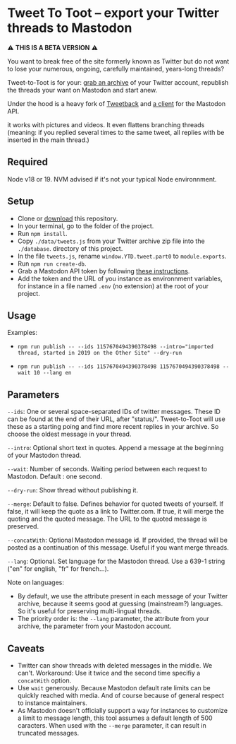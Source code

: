 # Tweet To Toot – export your Twitter threads to Mastodon

⚠️ **THIS IS A BETA VERSION** ⚠️

You want to break free of the site formerly known as Twitter but do not want to lose your numerous, ongoing, carefully maintained, years-long threads?

Tweet-to-Toot is for your: [grab an archive](https://twitter.com/settings/download_your_data) of your Twitter account, republish the threads your want on Mastodon and start anew.

Under the hood is a heavy fork of [Tweetback](https://github.com/tweetback/tweetback) and [a client](https://github.com/neet/masto.js/) for the Mastodon API.

it works with pictures and videos. It even flattens branching threads (meaning: if you replied several times to the same tweet, all replies with be inserted in the main thread.)

## Required

Node v18 or 19. NVM advised if it's not your typical Node environnment.

## Setup

- Clone or [download](https://github.com/baptiste-roullin/tweet-to-toot/releases/latest) this repository.
- In your terminal, go to the folder of the project.
- Run `npm install`.
- Copy `./data/tweets.js` from your Twitter archive zip file into the `./database`. directory of this project.
- In the file `tweets.js`, rename `window.YTD.tweet.part0` to `module.exports`.
- Run `npm run create-db`.
- Grab a Mastodon API token by following [these instructions](https://neet.github.io/masto.js/#md:quick-start).
- Add the token and the URL of you instance as environnment variables, for instance in a file named `.env` (no extension) at the root of your project.

## Usage

Examples:

- `npm run publish -- --ids 1157670494390378498 --intro="imported thread, started in 2019 on the Other Site" --dry-run`

- `npm run publish -- --ids 1157670494390378498 1157670494390378498 --wait 10 --lang en`


## Parameters

`--ids`: One or several space-separated IDs of twitter messages. These ID can be found at the end of their URL, after "status/". Tweet-to-Toot will use these as a starting poing and find more recent replies in your archive. So choose the oldest message in your thread.

`--intro`: Optional short text in quotes. Append a message at the beginning of your Mastodon thread.

`--wait`: Number of seconds. Waiting period between each request to Mastodon. Default : one second.

`--dry-run`: Show thread without publishing it.

`--merge`:  Default to false. Defines behavior for quoted tweets of yourself. If false, it will keep the quote as a link to Twitter.com. If true, it will merge the quoting and the quoted message. The URL to the quoted message is preserved.

`--concatWith`: Optional Mastodon message id. If provided, the thread will be posted as a continuation of this message. Useful if you want merge threads.

`--lang`: Optional. Set language for the Mastodon thread. Use a 639-1 string ("en" for english, "fr" for french...).

Note on languages:

- By default, we use the attribute present in each message of your Twitter archive, because it seems good at guessing (mainstream?) languages. So it's useful for preserving multi-lingual threads.
- The priority order is: the `--lang` parameter, the attribute from your archive, the parameter from your Mastodon account.

## Caveats


- Twitter can show threads with deleted messages in the middle. We can't. Workaround: Use it twice and the second time specifiy a `concatWith` option.
- Use `wait` generously. Because Mastodon default rate limits can be quickly reached with media. And of course because of general respect to instance maintainers.
- As Mastodon doesn't officially support a way for instances to customize a limit to message length, this tool assumes a default length of 500 caracters. When used with the `--merge` parameter, it can result in truncated messages.
